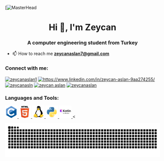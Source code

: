 [![MasterHead](https://www.google.com/search?q=bilgisayar+m%C3%BChendisli%C4%9Fi+wallpaper&tbm=isch&ved=2ahUKEwiWuraPvLmAAxXTwAIHHUZbDK8Q2-cCegQIABAA&oq=bilgisayar+m%C3%BChendwallpaper&gs_lcp=CgNpbWcQARgAMgYIABAHEB46BAgjECc6BQgAEIAEOgcIABCKBRBDOggIABAIEAcQHlCmCFieD2CNF2gAcAB4AIABggGIAdcGkgEDMC43mAEAoAEBqgELZ3dzLXdpei1pbWfAAQE&sclient=img&ei=N-_HZNbCMtOBi-gPxrax-Ao&bih=747&biw=1536&rlz=1C1CHZN_trTR1030TR1030#imgrc=SiF4vHVcGG5erM)
<h1 align="center">Hi 👋, I'm Zeycan</h1>
<h3 align="center">A computer engineering student from Turkey</h3>

- 📫 How to reach me **zeycanaslan7@gmail.com**

<h3 align="left">Connect with me:</h3>
<p align="left">
<a href="https://twitter.com/zeycanaslan1" target="blank"><img align="center" src="https://raw.githubusercontent.com/rahuldkjain/github-profile-readme-generator/master/src/images/icons/Social/twitter.svg" alt="zeycanaslan1" height="30" width="40" /></a>
<a href="https://www.linkedin.com/in/zeycan-aslan-9aa274255/" target="blank"><img align="center" src="https://raw.githubusercontent.com/rahuldkjain/github-profile-readme-generator/master/src/images/icons/Social/linked-in-alt.svg" alt="https://www.linkedin.com/in/zeycan-aslan-9aa274255/" height="30" width="40" /></a>
<a href="https://instagram.com/zeycanasln" target="blank"><img align="center" src="https://raw.githubusercontent.com/rahuldkjain/github-profile-readme-generator/master/src/images/icons/Social/instagram.svg" alt="zeycanasln" height="30" width="40" /></a>
<a href="https://www.hackerrank.com/zeycan aslan" target="blank"><img align="center" src="https://raw.githubusercontent.com/rahuldkjain/github-profile-readme-generator/master/src/images/icons/Social/hackerrank.svg" alt="zeycan aslan" height="30" width="40" /></a>
<a href="https://www.leetcode.com/zeycanaslan" target="blank"><img align="center" src="https://raw.githubusercontent.com/rahuldkjain/github-profile-readme-generator/master/src/images/icons/Social/leet-code.svg" alt="zeycanaslan" height="30" width="40" /></a>
</p>

<h3 align="left">Languages and Tools:</h3>
<p align="left"> <a href="https://www.cprogramming.com/" target="_blank" rel="noreferrer"> <img src="https://raw.githubusercontent.com/devicons/devicon/master/icons/c/c-original.svg" alt="c" width="40" height="40"/> </a> <a href="https://www.w3.org/html/" target="_blank" rel="noreferrer"> <img src="https://raw.githubusercontent.com/devicons/devicon/master/icons/html5/html5-original-wordmark.svg" alt="html5" width="40" height="40"/> </a> <a href="https://www.linux.org/" target="_blank" rel="noreferrer"> <img src="https://raw.githubusercontent.com/devicons/devicon/master/icons/linux/linux-original.svg" alt="linux" width="40" height="40"/> </a> <a href="https://www.python.org" target="_blank" rel="noreferrer"> <img src="https://raw.githubusercontent.com/devicons/devicon/master/icons/python/python-original.svg" alt="python" width="40" height="40"/> </a>  <a href = "https://kotlinlang.org/docs/getting-started.html" target="_blank" rel="noreferrer">
  <img src="https://raw.githubusercontent.com/devicons/devicon/master/icons/kotlin/kotlin-original-wordmark.svg" alt ="Kotlin" width="40" height="40"/> </a>< </p>


<picture>
  <source media="(prefers-color-scheme: dark)" srcset="https://raw.githubusercontent.com/zeycanaslan/zeycanaslan/output/github-contribution-grid-snake-dark.svg">
  <source media="(prefers-color-scheme: light)" srcset="https://raw.githubusercontent.com/zeycanaslan/zeycanaslan/output/github-contribution-grid-snake.svg">
  <img alt="github contribution grid snake animation" src="https://raw.githubusercontent.com/zeycanaslan/zeycanaslan/output/github-contribution-grid-snake.svg">
</picture>
